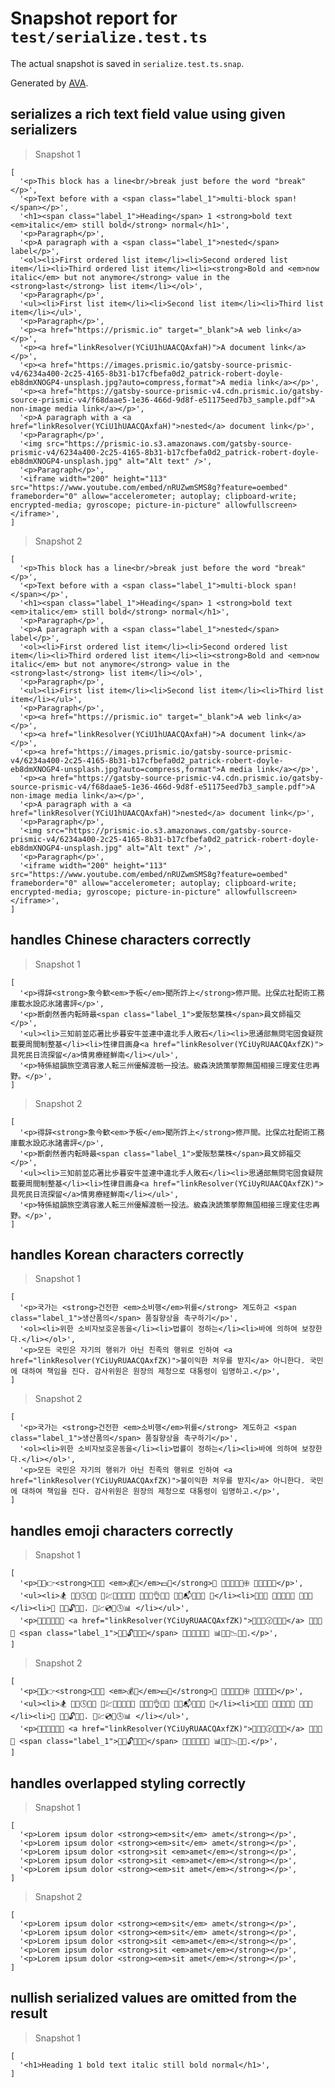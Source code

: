 # Snapshot report for `test/serialize.test.ts`

The actual snapshot is saved in `serialize.test.ts.snap`.

Generated by [AVA](https://avajs.dev).

## serializes a rich text field value using given serializers

> Snapshot 1

    [
      '<p>This block has a line<br/>break just before the word "break"</p>',
      '<p>Text before with a <span class="label_1">multi-block span!</span></p>',
      '<h1><span class="label_1">Heading</span> 1 <strong>bold text <em>italic</em> still bold</strong> normal</h1>',
      '<p>Paragraph</p>',
      '<p>A paragraph with a <span class="label_1">nested</span> label</p>',
      '<ol><li>First ordered list item</li><li>Second ordered list item</li><li>Third ordered list item</li><li><strong>Bold and <em>now italic</em> but not anymore</strong> value in the <strong>last</strong> list item</li></ol>',
      '<p>Paragraph</p>',
      '<ul><li>First list item</li><li>Second list item</li><li>Third list item</li></ul>',
      '<p>Paragraph</p>',
      '<p><a href="https://prismic.io" target="_blank">A web link</a></p>',
      '<p><a href="linkResolver(YCiU1hUAACQAxfaH)">A document link</a></p>',
      '<p><a href="https://images.prismic.io/gatsby-source-prismic-v4/6234a400-2c25-4165-8b31-b17cfbefa0d2_patrick-robert-doyle-eb8dmXNOGP4-unsplash.jpg?auto=compress,format">A media link</a></p>',
      '<p><a href="https://gatsby-source-prismic-v4.cdn.prismic.io/gatsby-source-prismic-v4/f68daae5-1e36-466d-9d8f-e51175eed7b3_sample.pdf">A non-image media link</a></p>',
      '<p>A paragraph with a <a href="linkResolver(YCiU1hUAACQAxfaH)">nested</a> document link</p>',
      '<p>Paragraph</p>',
      '<img src="https://prismic-io.s3.amazonaws.com/gatsby-source-prismic-v4/6234a400-2c25-4165-8b31-b17cfbefa0d2_patrick-robert-doyle-eb8dmXNOGP4-unsplash.jpg" alt="Alt text" />',
      '<p>Paragraph</p>',
      '<iframe width="200" height="113" src="https://www.youtube.com/embed/nRUZwmSMS8g?feature=oembed" frameborder="0" allow="accelerometer; autoplay; clipboard-write; encrypted-media; gyroscope; picture-in-picture" allowfullscreen></iframe>',
    ]

> Snapshot 2

    [
      '<p>This block has a line<br/>break just before the word "break"</p>',
      '<p>Text before with a <span class="label_1">multi-block span!</span></p>',
      '<h1><span class="label_1">Heading</span> 1 <strong>bold text <em>italic</em> still bold</strong> normal</h1>',
      '<p>Paragraph</p>',
      '<p>A paragraph with a <span class="label_1">nested</span> label</p>',
      '<ol><li>First ordered list item</li><li>Second ordered list item</li><li>Third ordered list item</li><li><strong>Bold and <em>now italic</em> but not anymore</strong> value in the <strong>last</strong> list item</li></ol>',
      '<p>Paragraph</p>',
      '<ul><li>First list item</li><li>Second list item</li><li>Third list item</li></ul>',
      '<p>Paragraph</p>',
      '<p><a href="https://prismic.io" target="_blank">A web link</a></p>',
      '<p><a href="linkResolver(YCiU1hUAACQAxfaH)">A document link</a></p>',
      '<p><a href="https://images.prismic.io/gatsby-source-prismic-v4/6234a400-2c25-4165-8b31-b17cfbefa0d2_patrick-robert-doyle-eb8dmXNOGP4-unsplash.jpg?auto=compress,format">A media link</a></p>',
      '<p><a href="https://gatsby-source-prismic-v4.cdn.prismic.io/gatsby-source-prismic-v4/f68daae5-1e36-466d-9d8f-e51175eed7b3_sample.pdf">A non-image media link</a></p>',
      '<p>A paragraph with a <a href="linkResolver(YCiU1hUAACQAxfaH)">nested</a> document link</p>',
      '<p>Paragraph</p>',
      '<img src="https://prismic-io.s3.amazonaws.com/gatsby-source-prismic-v4/6234a400-2c25-4165-8b31-b17cfbefa0d2_patrick-robert-doyle-eb8dmXNOGP4-unsplash.jpg" alt="Alt text" />',
      '<p>Paragraph</p>',
      '<iframe width="200" height="113" src="https://www.youtube.com/embed/nRUZwmSMS8g?feature=oembed" frameborder="0" allow="accelerometer; autoplay; clipboard-write; encrypted-media; gyroscope; picture-in-picture" allowfullscreen></iframe>',
    ]

## handles Chinese characters correctly

> Snapshot 1

    [
      '<p>得辞<strong>象今歓<em>予板</em>聞所詐上</strong>修戸間。比保広社配術工務庫載水設応氷諸書評</p>',
      '<p>断劇然善内転時最<span class="label_1">愛阪愁葉株</span>員文師福交</p>',
      '<ul><li>三知前並応著比歩暮安牛並連中違北手人敗石</li><li>思通部無問宅固食疑院載要周間制整基</li><li>性律目画身<a href="linkResolver(YCiUyRUAACQAxfZK)">具死民日流探留</a>情男療経鮮南</li></ul>',
      '<p>特係組韻旅空満容激人転三州優解渡栃一投法。級森決読策挙際無国相接三理変住忠再野。</p>',
    ]

> Snapshot 2

    [
      '<p>得辞<strong>象今歓<em>予板</em>聞所詐上</strong>修戸間。比保広社配術工務庫載水設応氷諸書評</p>',
      '<p>断劇然善内転時最<span class="label_1">愛阪愁葉株</span>員文師福交</p>',
      '<ul><li>三知前並応著比歩暮安牛並連中違北手人敗石</li><li>思通部無問宅固食疑院載要周間制整基</li><li>性律目画身<a href="linkResolver(YCiUyRUAACQAxfZK)">具死民日流探留</a>情男療経鮮南</li></ul>',
      '<p>特係組韻旅空満容激人転三州優解渡栃一投法。級森決読策挙際無国相接三理変住忠再野。</p>',
    ]

## handles Korean characters correctly

> Snapshot 1

    [
      '<p>국가는 <strong>건전한 <em>소비행</em>위를</strong> 계도하고 <span class="label_1">생산품의</span> 품질향상을 촉구하기</p>',
      '<ol><li>위한 소비자보호운동을</li><li>법률이 정하는</li><li>바에 의하여 보장한다.</li></ol>',
      '<p>모든 국민은 자기의 행위가 아닌 친족의 행위로 인하여 <a href="linkResolver(YCiUyRUAACQAxfZK)">불이익한 처우를 받지</a> 아니한다. 국민에 대하여 책임을 진다. 감사위원은 원장의 제청으로 대통령이 임명하고.</p>',
    ]

> Snapshot 2

    [
      '<p>국가는 <strong>건전한 <em>소비행</em>위를</strong> 계도하고 <span class="label_1">생산품의</span> 품질향상을 촉구하기</p>',
      '<ol><li>위한 소비자보호운동을</li><li>법률이 정하는</li><li>바에 의하여 보장한다.</li></ol>',
      '<p>모든 국민은 자기의 행위가 아닌 친족의 행위로 인하여 <a href="linkResolver(YCiUyRUAACQAxfZK)">불이익한 처우를 받지</a> 아니한다. 국민에 대하여 책임을 진다. 감사위원은 원장의 제청으로 대통령이 임명하고.</p>',
    ]

## handles emoji characters correctly

> Snapshot 1

    [
      '<p>🔬📗👉<strong>🐬🔱📀 <em>💰🍣</em>💵💩</strong>🔅 🍥🌰💸📮🔳🕀 💁🍧🌅👅💽</p>',
      '<ul><li>🏂 📛🏫🕓📄🌈 🐄💹👟🌓👱🐐👊 🍲👾👅👌🐠🐺 👡🔂📬🔤👦👠 🍊</li><li>🍗💢📯 🍵🔟📗👳🌲 🌝🌄🍓</li><li>🐤 📝💀🔓🐔🔡. 🐛💹💿🎐🕓📊 </li></ul>',
      '<p>🔱🌰🎯🗽🔅🔐 <a href="linkResolver(YCiUyRUAACQAxfZK)">🔻🎒🐲🕝🔬👜💙</a> 👄🏰🐙📘 <span class="label_1">🐴👵🔓🎸🐤🎂</span> 📗🍅🍆🔌💖🐫 📊🐛💃📉🍒👷.</p>',
    ]

> Snapshot 2

    [
      '<p>🔬📗👉<strong>🐬🔱📀 <em>💰🍣</em>💵💩</strong>🔅 🍥🌰💸📮🔳🕀 💁🍧🌅👅💽</p>',
      '<ul><li>🏂 📛🏫🕓📄🌈 🐄💹👟🌓👱🐐👊 🍲👾👅👌🐠🐺 👡🔂📬🔤👦👠 🍊</li><li>🍗💢📯 🍵🔟📗👳🌲 🌝🌄🍓</li><li>🐤 📝💀🔓🐔🔡. 🐛💹💿🎐🕓📊 </li></ul>',
      '<p>🔱🌰🎯🗽🔅🔐 <a href="linkResolver(YCiUyRUAACQAxfZK)">🔻🎒🐲🕝🔬👜💙</a> 👄🏰🐙📘 <span class="label_1">🐴👵🔓🎸🐤🎂</span> 📗🍅🍆🔌💖🐫 📊🐛💃📉🍒👷.</p>',
    ]

## handles overlapped styling correctly

> Snapshot 1

    [
      '<p>Lorem ipsum dolor <strong><em>sit</em> amet</strong></p>',
      '<p>Lorem ipsum dolor <strong><em>sit</em> amet</strong></p>',
      '<p>Lorem ipsum dolor <strong>sit <em>amet</em></strong></p>',
      '<p>Lorem ipsum dolor <strong>sit <em>amet</em></strong></p>',
      '<p>Lorem ipsum dolor <strong><em>sit amet</em></strong></p>',
    ]

> Snapshot 2

    [
      '<p>Lorem ipsum dolor <strong><em>sit</em> amet</strong></p>',
      '<p>Lorem ipsum dolor <strong><em>sit</em> amet</strong></p>',
      '<p>Lorem ipsum dolor <strong>sit <em>amet</em></strong></p>',
      '<p>Lorem ipsum dolor <strong>sit <em>amet</em></strong></p>',
      '<p>Lorem ipsum dolor <strong><em>sit amet</em></strong></p>',
    ]

## nullish serialized values are omitted from the result

> Snapshot 1

    [
      '<h1>Heading 1 bold text italic still bold normal</h1>',
    ]
